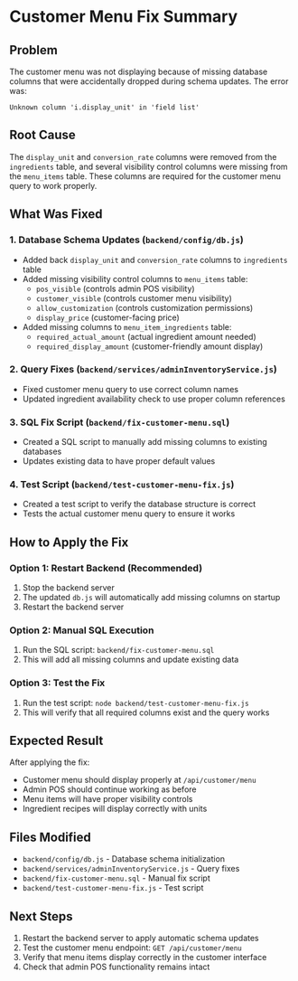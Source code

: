# Customer Menu Fix Summary

## Problem
The customer menu was not displaying because of missing database columns that were accidentally dropped during schema updates. The error was:

```
Unknown column 'i.display_unit' in 'field list'
```

## Root Cause
The `display_unit` and `conversion_rate` columns were removed from the `ingredients` table, and several visibility control columns were missing from the `menu_items` table. These columns are required for the customer menu query to work properly.

## What Was Fixed

### 1. Database Schema Updates (`backend/config/db.js`)
- Added back `display_unit` and `conversion_rate` columns to `ingredients` table
- Added missing visibility control columns to `menu_items` table:
  - `pos_visible` (controls admin POS visibility)
  - `customer_visible` (controls customer menu visibility)
  - `allow_customization` (controls customization permissions)
  - `display_price` (customer-facing price)
- Added missing columns to `menu_item_ingredients` table:
  - `required_actual_amount` (actual ingredient amount needed)
  - `required_display_amount` (customer-friendly amount display)

### 2. Query Fixes (`backend/services/adminInventoryService.js`)
- Fixed customer menu query to use correct column names
- Updated ingredient availability check to use proper column references

### 3. SQL Fix Script (`backend/fix-customer-menu.sql`)
- Created a SQL script to manually add missing columns to existing databases
- Updates existing data to have proper default values

### 4. Test Script (`backend/test-customer-menu-fix.js`)
- Created a test script to verify the database structure is correct
- Tests the actual customer menu query to ensure it works

## How to Apply the Fix

### Option 1: Restart Backend (Recommended)
1. Stop the backend server
2. The updated `db.js` will automatically add missing columns on startup
3. Restart the backend server

### Option 2: Manual SQL Execution
1. Run the SQL script: `backend/fix-customer-menu.sql`
2. This will add all missing columns and update existing data

### Option 3: Test the Fix
1. Run the test script: `node backend/test-customer-menu-fix.js`
2. This will verify that all required columns exist and the query works

## Expected Result
After applying the fix:
- Customer menu should display properly at `/api/customer/menu`
- Admin POS should continue working as before
- Menu items will have proper visibility controls
- Ingredient recipes will display correctly with units

## Files Modified
- `backend/config/db.js` - Database schema initialization
- `backend/services/adminInventoryService.js` - Query fixes
- `backend/fix-customer-menu.sql` - Manual fix script
- `backend/test-customer-menu-fix.js` - Test script

## Next Steps
1. Restart the backend server to apply automatic schema updates
2. Test the customer menu endpoint: `GET /api/customer/menu`
3. Verify that menu items display correctly in the customer interface
4. Check that admin POS functionality remains intact


